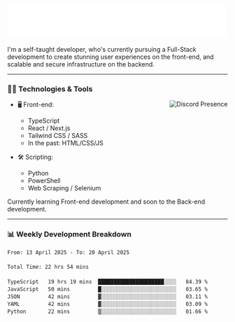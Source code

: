 <img src="assets/wave.svg" alt=":wave:" />

I'm a self-taught developer, who's currently pursuing a Full-Stack development to create stunning user experiences on the front-end, and scalable and secure infrastructure on the backend.

---

### 🧑‍💻 Technologies & Tools

<a href="https://discord.com/users/414304208649453568" target="_blank" rel="nofollow">
   <img src="https://lanyard-profile-readme.vercel.app/api/414304208649453568?idleMessage=Probably%20doing%20something%20else..." alt="Discord Presence" align="right">
</a>

- 🖥️ Front-end:

  - TypeScript
  - React / Next.js
  - Tailwind CSS / SASS
  - In the past: HTML/CSS/JS

- 🛠 Scripting:

  - Python
  - PowerShell
  - Web Scraping / Selenium

Currently learning Front-end development and soon to the Back-end development.

---

### 📊 Weekly Development Breakdown

<!--START_SECTION:waka-->

```txt
From: 13 April 2025 - To: 20 April 2025

Total Time: 22 hrs 54 mins

TypeScript   19 hrs 19 mins  █████████████████████░░░░   84.39 %
JavaScript   50 mins         █░░░░░░░░░░░░░░░░░░░░░░░░   03.65 %
JSON         42 mins         ▓░░░░░░░░░░░░░░░░░░░░░░░░   03.11 %
YAML         42 mins         ▓░░░░░░░░░░░░░░░░░░░░░░░░   03.09 %
Python       22 mins         ▒░░░░░░░░░░░░░░░░░░░░░░░░   01.66 %
```

<!--END_SECTION:waka-->
